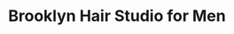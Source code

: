 ---
title: "Brooklyn Hair Studio for Men"
url: /edmonds/brooklyn-hair-studio-for-men/
shop: Friseur
---